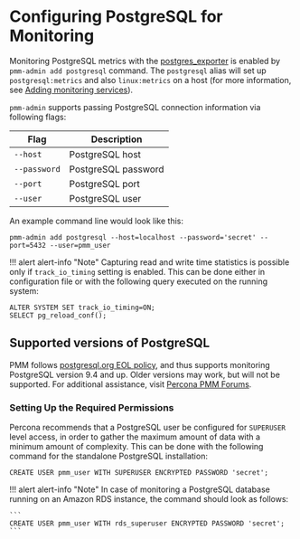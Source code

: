 # Configuring PostgreSQL for Monitoring

Monitoring PostgreSQL metrics with the [postgres_exporter](https://github.com/wrouesnel/postgres_exporter) is enabled by `pmm-admin add postgresql` command. The `postgresql` alias will set up `postgresql:metrics` and also `linux:metrics` on a host (for more information, see [Adding monitoring services](pmm-admin.md#pmm-admin-add)).

`pmm-admin` supports passing PostgreSQL connection information via following flags:

| Flag         | Description         |
| ------------ | ------------------- |
| `--host`     | PostgreSQL host     |
| `--password` | PostgreSQL password |
| `--port`     | PostgreSQL port     |
| `--user`     | PostgreSQL user     |

An example command line would look like this:

```
pmm-admin add postgresql --host=localhost --password='secret' --port=5432 --user=pmm_user
```

!!! alert alert-info "Note"
    Capturing read and write time statistics is possible only if `track_io_timing` setting is enabled. This can be done either in configuration file or with the following query executed on the running system:

```
ALTER SYSTEM SET track_io_timing=ON;
SELECT pg_reload_conf();
```

## Supported versions of PostgreSQL

PMM follows [postgresql.org EOL policy](https://www.postgresql.org/support/versioning/), and thus supports monitoring PostgreSQL version 9.4 and up.  Older versions may work, but will not be supported.  For additional assistance, visit [Percona PMM Forums](https://www.percona.com/forums/questions-discussions/percona-monitoring-and-management/).

### Setting Up the Required Permissions

Percona recommends that a PostgreSQL user be configured for `SUPERUSER` level access, in order to gather the maximum amount of data with a minimum amount of complexity. This can be done with the following command for the standalone PostgreSQL installation:

```
CREATE USER pmm_user WITH SUPERUSER ENCRYPTED PASSWORD 'secret';
```

!!! alert alert-info "Note"
    In case of monitoring a PostgreSQL database running on an Amazon RDS instance, the command should look as follows:

    ```
    CREATE USER pmm_user WITH rds_superuser ENCRYPTED PASSWORD 'secret';
    ```
